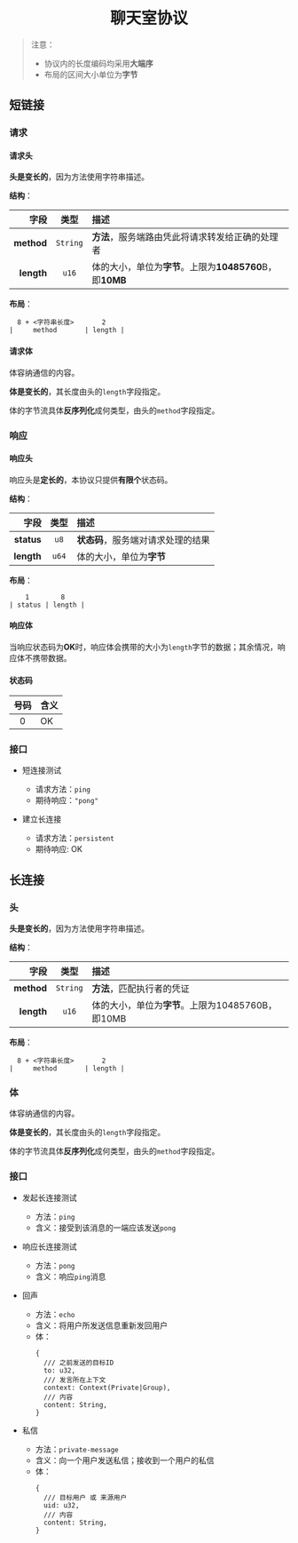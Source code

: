 <div align="center">

# 聊天室协议

</div>

> 注意：
>
> - 协议内的长度编码均采用**大端序**
> - 布局的区间大小单位为**字节**

## 短链接

### 请求

#### 请求头

**头是变长的**，因为方法使用字符串描述。

**结构**：

| 字段 | 类型 | 描述 |
|-:|:-:|:-|
| **method** | `String` | **方法**，服务端路由凭此将请求转发给正确的处理者 |
| **length** | `u16` | 体的大小，单位为**字节**。上限为**10485760**B，即**10MB** |

**布局**：

```
  8 + <字符串长度>       2
|     method       | length |
```

#### 请求体

体容纳通信的内容。

**体是变长的**，其长度由头的`length`字段指定。

体的字节流具体**反序列化**成何类型，由头的`method`字段指定。


### 响应

#### 响应头

响应头是**定长的**，本协议只提供**有限个**状态码。

**结构**：

| 字段 | 类型 | 描述 |
|-:|:-:|:-|
| **status** | `u8` | **状态码**，服务端对请求处理的结果 |
| **length** | `u64` | 体的大小，单位为**字节** |

**布局**：

```
    1        8
| status | length |
```

#### 响应体

当响应状态码为**OK**时，响应体会携带的大小为`length`字节的数据；其余情况，响应体不携带数据。

#### 状态码

| 号码 | 含义 |
|:-:|:-|
| 0 | OK |


### 接口

- 短连接测试
  - 请求方法：`ping`
  - 期待响应：`"pong"`

- 建立长连接
  - 请求方法：`persistent`
  - 期待响应: OK



## 长连接

### 头

**头是变长的**，因为方法使用字符串描述。

**结构**：

| 字段 | 类型 | 描述 |
|-:|:-:|:-|
| **method** | `String` | **方法**，匹配执行者的凭证 |
| **length** | `u16` | 体的大小，单位为**字节**。上限为10485760B，即10MB |

**布局**：

```
  8 + <字符串长度>       2
|     method       | length |
```

### 体

体容纳通信的内容。

**体是变长的**，其长度由头的`length`字段指定。

体的字节流具体**反序列化**成何类型，由头的`method`字段指定。

### 接口

- 发起长连接测试
  - 方法：`ping`
  - 含义：接受到该消息的一端应该发送`pong`

- 响应长连接测试
  - 方法：`pong`
  - 含义：响应`ping`消息

- 回声
  - 方法：`echo`
  - 含义：将用户所发送信息重新发回用户
  - 体：
    ```
    {
      /// 之前发送的目标ID
      to: u32,
      /// 发言所在上下文
      context: Context(Private|Group),
      /// 内容
      content: String,
    }
    ```

- 私信
  - 方法：`private-message`
  - 含义：向一个用户发送私信；接收到一个用户的私信
  - 体：
    ```
    {
      /// 目标用户 或 来源用户
      uid: u32,
      /// 内容
      content: String,
    }
    ```
